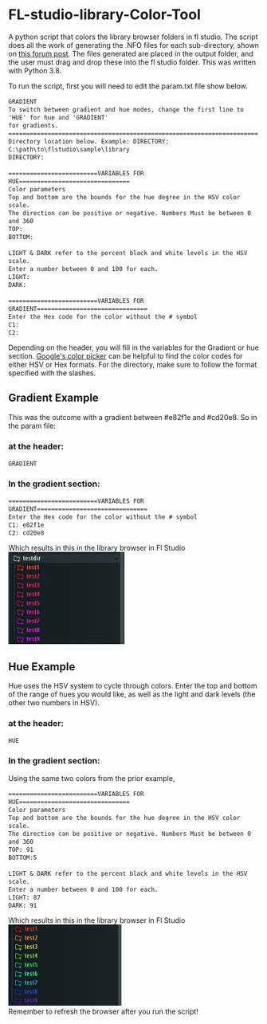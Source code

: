 # FL-studio-library-Color-Tool
A python script that colors the library browser folders in fl studio. The script does all the work of generating the .NFO files for each sub-directory, shown on [this forum post](https://forum.image-line.com/viewtopic.php?t=36492). The files generated are placed in the output folder, and the user must drag and drop these into the fl studio folder. This was written with Python 3.8.

To run the script, first you will need to edit the param.txt file show below.
~~~
GRADIENT
To switch between gradient and hue modes, change the first line to 'HUE' for hue and 'GRADIENT' 
for gradients. 
======================================================================
Directory location below. Example: DIRECTORY: C:\path\to\flstudio\sample\library
DIRECTORY: 

=========================VARIABLES FOR HUE===============================
Color parameters
Top and bottom are the bounds for the hue degree in the HSV color scale. 
The direction can be positive or negative. Numbers Must be between 0 and 360
TOP: 
BOTTOM: 

LIGHT & DARK refer to the percent black and white levels in the HSV scale. 
Enter a number between 0 and 100 for each. 
LIGHT: 
DARK: 

=========================VARIABLES FOR GRADIENT===============================
Enter the Hex code for the color without the # symbol 
C1: 
C2: 
~~~
Depending on the header, you will fill in the variables for the Gradient or hue section.
[Google's color picker](https://www.google.com/search?q=color+picker) can be helpful to find the color codes for either HSV or Hex formats. For the directory, make sure to follow the format specified with the slashes.
## Gradient Example
This was the outcome with a gradient between \#e82f1e and \#cd20e8. So in the param file:
### at the header:
~~~
GRADIENT
~~~
### In the gradient section:
~~~
=========================VARIABLES FOR GRADIENT===============================
Enter the Hex code for the color without the # symbol 
C1: e82f1e
C2: cd20e8
~~~
Which results in this in the library browser in Fl Studio 
\
![Image](screencaps/GRADIENT.PNG)
## Hue Example
Hue uses the HSV system to cycle through colors. Enter the top and bottom of the range of hues you would like, as well as the light and dark levels (the other two numbers in HSV). 
### at the header:
~~~
HUE
~~~
### In the gradient section:
Using the same two colors from the prior example, 
~~~
=========================VARIABLES FOR HUE===============================
Color parameters
Top and bottom are the bounds for the hue degree in the HSV color scale. 
The direction can be positive or negative. Numbers Must be between 0 and 360
TOP: 91
BOTTOM:5

LIGHT & DARK refer to the percent black and white levels in the HSV scale. 
Enter a number between 0 and 100 for each. 
LIGHT: 87
DARK: 91
~~~
Which results in this in the library browser in Fl Studio 
\
![Image](screencaps/HUE.PNG) \
Remember to refresh the browser after you run the script!

